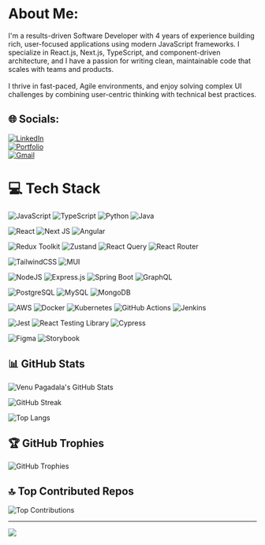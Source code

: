 # About Me:
I'm a results-driven Software Developer with 4 years of experience building rich, user-focused applications using modern JavaScript frameworks. I specialize in React.js, Next.js, TypeScript, and component-driven architecture, and I have a passion for writing clean, maintainable code that scales with teams and products.<br><br>I thrive in fast-paced, Agile environments, and enjoy solving complex UI challenges by combining user-centric thinking with technical best practices.


## 🌐 Socials:
[![LinkedIn](https://img.shields.io/badge/LinkedIn-%230077B5.svg?style=for-the-badge&logo=linkedin&logoColor=white)](https://www.linkedin.com/in/venu-pagadala-77ab3a251/)  
[![Portfolio](https://img.shields.io/badge/Portfolio-%23000000.svg?style=for-the-badge&logo=firefoxbrowser&logoColor=white)](https://venupagadala.github.io/Portfolio/)  
[![Gmail](https://img.shields.io/badge/Gmail-D14836?style=for-the-badge&logo=gmail&logoColor=white)](mailto:venupagadala13@gmail.com)


# 💻 Tech Stack

<!-- Core Languages -->
![JavaScript](https://img.shields.io/badge/javascript-%23323330.svg?style=for-the-badge&logo=javascript&logoColor=%23F7DF1E)
![TypeScript](https://img.shields.io/badge/typescript-%23007ACC.svg?style=for-the-badge&logo=typescript&logoColor=white)
![Python](https://img.shields.io/badge/python-3670A0?style=for-the-badge&logo=python&logoColor=ffdd54)
![Java](https://img.shields.io/badge/java-%23ED8B00.svg?style=for-the-badge&logo=openjdk&logoColor=white)

<!-- Frontend -->
![React](https://img.shields.io/badge/react-%2320232a.svg?style=for-the-badge&logo=react&logoColor=%2361DAFB)
![Next JS](https://img.shields.io/badge/next-black?style=for-the-badge&logo=next.js&logoColor=white)
![Angular](https://img.shields.io/badge/angular-%23E23237.svg?style=for-the-badge&logo=angular&logoColor=white)

<!-- State Management -->
![Redux Toolkit](https://img.shields.io/badge/redux_toolkit-%23593d88.svg?style=for-the-badge&logo=redux&logoColor=white)
![Zustand](https://img.shields.io/badge/zustand-%23000000.svg?style=for-the-badge&logo=react&logoColor=white)
![React Query](https://img.shields.io/badge/React_Query-FF4154?style=for-the-badge&logo=reactquery&logoColor=white)
![React Router](https://img.shields.io/badge/React_Router-CA4245?style=for-the-badge&logo=react-router&logoColor=white)

<!-- Styling -->
![TailwindCSS](https://img.shields.io/badge/tailwindcss-%2338B2AC.svg?style=for-the-badge&logo=tailwind-css&logoColor=white)
![MUI](https://img.shields.io/badge/MUI-%230081CB.svg?style=for-the-badge&logo=mui&logoColor=white)

<!-- Backend & APIs -->
![NodeJS](https://img.shields.io/badge/node.js-6DA55F?style=for-the-badge&logo=node.js&logoColor=white)
![Express.js](https://img.shields.io/badge/express.js-%23404d59.svg?style=for-the-badge&logo=express&logoColor=%2361DAFB)
![Spring Boot](https://img.shields.io/badge/spring_boot-%236DB33F.svg?style=for-the-badge&logo=spring&logoColor=white)
![GraphQL](https://img.shields.io/badge/graphql-%23E10098.svg?style=for-the-badge&logo=graphql&logoColor=white)

<!-- Database -->
![PostgreSQL](https://img.shields.io/badge/postgresql-%23316192.svg?style=for-the-badge&logo=postgresql&logoColor=white)
![MySQL](https://img.shields.io/badge/mysql-4479A1.svg?style=for-the-badge&logo=mysql&logoColor=white)
![MongoDB](https://img.shields.io/badge/mongodb-%2347A248.svg?style=for-the-badge&logo=mongodb&logoColor=white)

<!-- Cloud & DevOps -->
![AWS](https://img.shields.io/badge/AWS-%23FF9900.svg?style=for-the-badge&logo=amazon-aws&logoColor=white)
![Docker](https://img.shields.io/badge/docker-%230db7ed.svg?style=for-the-badge&logo=docker&logoColor=white)
![Kubernetes](https://img.shields.io/badge/kubernetes-%23326ce5.svg?style=for-the-badge&logo=kubernetes&logoColor=white)
![GitHub Actions](https://img.shields.io/badge/github%20actions-%232671E5.svg?style=for-the-badge&logo=githubactions&logoColor=white)
![Jenkins](https://img.shields.io/badge/jenkins-%232C5263.svg?style=for-the-badge&logo=jenkins&logoColor=white)

<!-- Testing -->
![Jest](https://img.shields.io/badge/jest-%23C21325.svg?style=for-the-badge&logo=jest&logoColor=white)
![React Testing Library](https://img.shields.io/badge/testing_library-%23E33332.svg?style=for-the-badge&logo=testing-library&logoColor=white)
![Cypress](https://img.shields.io/badge/cypress-%2317202C.svg?style=for-the-badge&logo=cypress&logoColor=white)

<!-- Design & Docs -->
![Figma](https://img.shields.io/badge/figma-%23F24E1E.svg?style=for-the-badge&logo=figma&logoColor=white)
![Storybook](https://img.shields.io/badge/-Storybook-FF4785?style=for-the-badge&logo=storybook&logoColor=white)

## 📊 GitHub Stats

![Venu Pagadala's GitHub Stats](https://github-readme-stats.vercel.app/api?username=venupagadala&theme=transparent&hide_border=false&include_all_commits=true&count_private=false&show_icons=true&hide=issues&cache_seconds=1800)

![GitHub Streak](https://nirzak-streak-stats.vercel.app/?user=venupagadala&theme=transparent&hide_border=false&date_format=M%20j%5B%2C%20Y%5D)

![Top Langs](https://github-readme-stats.vercel.app/api/top-langs/?username=venupagadala&theme=transparent&hide_border=false&layout=compact&langs_count=8&exclude_repo=repo1,repo2)

## 🏆 GitHub Trophies

![GitHub Trophies](https://github-profile-trophy.vercel.app/?username=venupagadala&theme=transparent&no-frame=true&no-bg=false&margin-w=4)

## 🔝 Top Contributed Repos

![Top Contributions](https://github-contributor-stats.vercel.app/api?username=venupagadala&limit=5&theme=dark&combine_all_yearly_contributions=true)

---

[![](https://visitcount.itsvg.in/api?id=venupagadala&icon=0&color=0)](https://visitcount.itsvg.in)

<!-- Proudly created with GPRM ( https://gprm.itsvg.in ) -->


